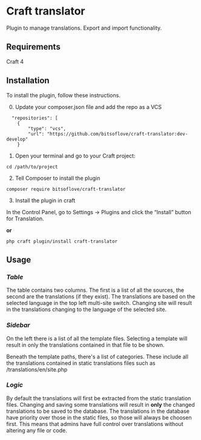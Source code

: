 # Craft translator

Plugin to manage translations. Export and import functionality.

## Requirements

Craft 4

## Installation

To install the plugin, follow these instructions.

0. Update your composer.json file and add the repo as a VCS

```
  "repositories": [
    {
        "type": "vcs",
        "url": "https://github.com/bitsoflove/craft-translator:dev-develop"
    }
```

1. Open your terminal and go to your Craft project:

```shell
cd /path/to/project
```

2. Tell Composer to install the plugin

```shell
composer require bitsoflove/craft-translator
```

3. Install the plugin in craft

In the Control Panel, go to Settings → Plugins and click the “Install” button for Translation.

**or**

```shell
php craft plugin/install craft-translator
```

## Usage

### *Table*
The table contains two columns. The first is a list of all the sources, the second are the translations (if they exist). The translations are based on the selected language in the top left multi-site switch. Changing site will result in the translations changing to the language of the selected site.

### *Sidebar*
On the left there is a list of all the template files. Selecting a template will result in only the translations contained in that file to be shown.

Beneath the template paths, there's a list of categories. These include all the translations contained in static translations files such as /translations/en/site.php

### *Logic*
By default the translations will first be extracted from the static translation files. Changing and saving some translations will result in **only** the changed translations to be saved to the database. The translations in the database have priority over those in the static files, so those will always be choosen first. This means that admins have full control over translations without altering any file or code. 
